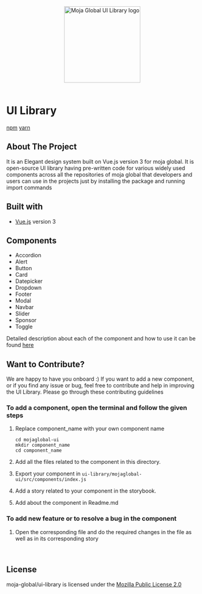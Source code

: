 <div align="center">
<img src="https://moja.global/wp-content/uploads/2021/03/Asset-66@4x.png" alt="Moja Global UI Library logo" height ="auto" width="200" /> 
</div>
<br />

# UI Library

 [npm](https://www.npmjs.com/package/@moja-global/mojaglobal-ui)   [yarn](https://yarnpkg.com/package/@moja-global/mojaglobal-ui)
## About The Project

It is an Elegant design system built on Vue.js version 3 for moja global. It is open-source UI library having pre-written code for various widely used components across all the repositories of moja global that developers and users can use in the projects just by installing the package and running import commands
 
## Built with

- [Vue.js](https://vuejs.org/) version 3

## Components 

- Accordion
- Alert
- Button
- Card
- Datepicker
- Dropdown
- Footer
- Modal
- Navbar
- Slider 
- Sponsor
- Toggle

Detailed description about each of the component and how to use it can be found  [here](https://ui-library-au5vxcs10-moja-global.vercel.app/?path=/story/example-accordion--primary)

## Want to Contribute? 
We are happy to have you onboard :) 
If you want to add a new component, or if you find any issue or bug, feel free to contribute and help in improving the UI Library. 
Please go through these contributing guidelines
 
 ### To add a component, open the terminal and follow the given steps
 
1. Replace component_name with your own component name
    ``` 
    cd mojaglobal-ui 
    mkdir component_name
    cd component_name  
    ```
 2. Add all the files related to the component in this directory.

3. Export your component in `ui-library/mojaglobal-ui/src/components/index.js`
 
4. Add a story related to your component in the storybook.
 
5. Add about the component in Readme.md

 ### To add new feature or to resolve a bug in the component
 1. Open the corresponding file and do the required changes in the file as well as in its corresponding story
 
 <br>

## License

moja-global/ui-library is licensed under the [Mozilla Public License 2.0](https://github.com/moja-global/ui-library/blob/main/LICENSE)



